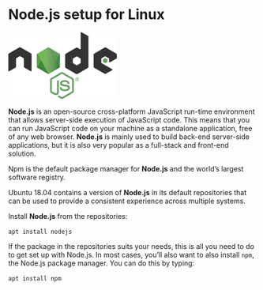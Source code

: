# Node.js setup for Linux

![](.gitbook/assets/590px-node.js_logo.svg%20%281%29.png)

 **Node.js** is an open-source cross-platform JavaScript run-time environment that allows server-side execution of JavaScript code. This means that you can run JavaScript code on your machine as a standalone application, free of any web browser. **Node.js** is mainly used to build back-end server-side applications, but it is also very popular as a full-stack and front-end solution.

Npm is the default package manager for **Node.js** and the world’s largest software registry. 

Ubuntu 18.04 contains a version of **Node.js** in its default repositories that can be used to provide a consistent experience across multiple systems.

Install **Node.js** from the repositories:

```text
apt install nodejs
```

If the package in the repositories suits your needs, this is all you need to do to get set up with Node.js. In most cases, you’ll also want to also install `npm`, the Node.js package manager. You can do this by typing:

```text
apt install npm
```

